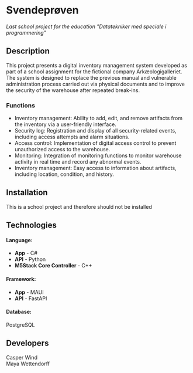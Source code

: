 # Svendeprøven
*Last school project for the education "Datatekniker med speciale i programmering"*

## Description
This project presents a digital inventory management system developed as part of a school assignment for the fictional company Arkæologigalleriet.  
The system is designed to replace the previous manual and vulnerable administration process carried out via physical documents and to improve the security of the warehouse after repeated break-ins.

### Functions
* Inventory management: Ability to add, edit, and remove artifacts from the inventory via a user-friendly interface.  
* Security log: Registration and display of all security-related events, including access attempts and alarm situations.  
* Access control: Implementation of digital access control to prevent unauthorized access to the warehouse.  
* Monitoring: Integration of monitoring functions to monitor warehouse activity in real time and record any abnormal events.  
* Inventory management: Easy access to information about artifacts, including location, condition, and history.  

## Installation
This is a school project and therefore should not be installed

## Technologies
#### Language:  
* **App** - C#  
* **API** - Python  
* **M5Stack Core Controller** - C++  

#### Framework:  
* **App** - MAUI  
* **API** - FastAPI  

#### Database:  
PostgreSQL

## Developers
Casper Wind  
Maya Wettendorff
